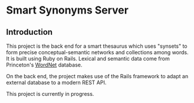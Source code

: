 # Smart Synonyms Server

## Introduction

This project is the back end for a smart thesaurus which uses "synsets" to form precise conceptual-semantic networks and collections among words. It is built using Ruby on Rails. Lexical and semantic data come from Princeton's [WordNet](https://wordnet.princeton.edu/) database.

On the back end, the project makes use of the Rails framework to adapt an external database to a modern REST API.

This project is currently in progress.
